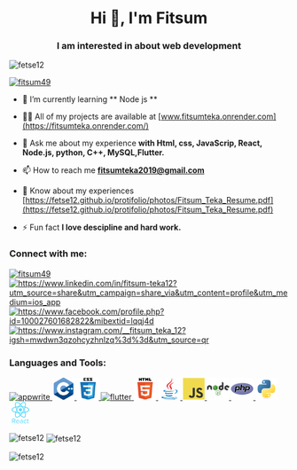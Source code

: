 <h1 align="center">Hi 👋, I'm Fitsum</h1>
<h3 align="center">I am interested in about web development</h3>

<p align="left"> <img src="https://komarev.com/ghpvc/?username=fetse12&label=Profile%20views&color=0e75b6&style=flat" alt="fetse12" /> </p>

<p align="left"> <a href="https://twitter.com/fitsum49" target="blank"><img src="https://img.shields.io/twitter/follow/fitsum49?logo=twitter&style=for-the-badge" alt="fitsum49" /></a> </p>

- 🌱 I’m currently learning ** Node js **

- 👨‍💻 All of my projects are available at [www.fitsumteka.onrender.com](https://fitsumteka.onrender.com/)

- 💬 Ask me about my experience **with Html, css, JavaScrip, React, Node.js, python, C++, MySQL,Flutter.**

- 📫 How to reach me **fitsumteka2019@gmail.com**

- 📄 Know about my experiences [https://fetse12.github.io/protifolio/photos/Fitsum_Teka_Resume.pdf](https://fetse12.github.io/protifolio/photos/Fitsum_Teka_Resume.pdf)

- ⚡ Fun fact **I love descipline and hard work.**

<h3 align="left">Connect with me:</h3>
<p align="left">
<a href="https://twitter.com/fitsum49" target="blank"><img align="center" src="https://raw.githubusercontent.com/rahuldkjain/github-profile-readme-generator/master/src/images/icons/Social/twitter.svg" alt="fitsum49" height="30" width="40" /></a>
<a href="https://linkedin.com/in/https://www.linkedin.com/in/fitsum-teka12?utm_source=share&utm_campaign=share_via&utm_content=profile&utm_medium=ios_app" target="blank"><img align="center" src="https://raw.githubusercontent.com/rahuldkjain/github-profile-readme-generator/master/src/images/icons/Social/linked-in-alt.svg" alt="https://www.linkedin.com/in/fitsum-teka12?utm_source=share&utm_campaign=share_via&utm_content=profile&utm_medium=ios_app" height="30" width="40" /></a>
<a href="https://fb.com/https://www.facebook.com/profile.php?id=100027601682822&mibextid=lqqj4d" target="blank"><img align="center" src="https://raw.githubusercontent.com/rahuldkjain/github-profile-readme-generator/master/src/images/icons/Social/facebook.svg" alt="https://www.facebook.com/profile.php?id=100027601682822&mibextid=lqqj4d" height="30" width="40" /></a>
<a href="https://instagram.com/https://www.instagram.com/__fitsum_teka_12?igsh=mwdwn3qzohcyzhnlzq%3d%3d&utm_source=qr" target="blank"><img align="center" src="https://raw.githubusercontent.com/rahuldkjain/github-profile-readme-generator/master/src/images/icons/Social/instagram.svg" alt="https://www.instagram.com/__fitsum_teka_12?igsh=mwdwn3qzohcyzhnlzq%3d%3d&utm_source=qr" height="30" width="40" /></a>
</p>

<h3 align="left">Languages and Tools:</h3>
<p align="left"> <a href="https://appwrite.io" target="_blank" rel="noreferrer"> <img src="https://www.vectorlogo.zone/logos/appwriteio/appwriteio-icon.svg" alt="appwrite" width="40" height="40"/> </a> <a href="https://www.w3schools.com/cpp/" target="_blank" rel="noreferrer"> <img src="https://raw.githubusercontent.com/devicons/devicon/master/icons/cplusplus/cplusplus-original.svg" alt="cplusplus" width="40" height="40"/> </a> <a href="https://www.w3schools.com/css/" target="_blank" rel="noreferrer"> <img src="https://raw.githubusercontent.com/devicons/devicon/master/icons/css3/css3-original-wordmark.svg" alt="css3" width="40" height="40"/> </a> <a href="https://flutter.dev" target="_blank" rel="noreferrer"> <img src="https://www.vectorlogo.zone/logos/flutterio/flutterio-icon.svg" alt="flutter" width="40" height="40"/> </a> <a href="https://www.w3.org/html/" target="_blank" rel="noreferrer"> <img src="https://raw.githubusercontent.com/devicons/devicon/master/icons/html5/html5-original-wordmark.svg" alt="html5" width="40" height="40"/> </a> <a href="https://www.java.com" target="_blank" rel="noreferrer"> <img src="https://raw.githubusercontent.com/devicons/devicon/master/icons/java/java-original.svg" alt="java" width="40" height="40"/> </a> <a href="https://developer.mozilla.org/en-US/docs/Web/JavaScript" target="_blank" rel="noreferrer"> <img src="https://raw.githubusercontent.com/devicons/devicon/master/icons/javascript/javascript-original.svg" alt="javascript" width="40" height="40"/> </a> <a href="https://nodejs.org" target="_blank" rel="noreferrer"> <img src="https://raw.githubusercontent.com/devicons/devicon/master/icons/nodejs/nodejs-original-wordmark.svg" alt="nodejs" width="40" height="40"/> </a> <a href="https://www.php.net" target="_blank" rel="noreferrer"> <img src="https://raw.githubusercontent.com/devicons/devicon/master/icons/php/php-original.svg" alt="php" width="40" height="40"/> </a> <a href="https://www.python.org" target="_blank" rel="noreferrer"> <img src="https://raw.githubusercontent.com/devicons/devicon/master/icons/python/python-original.svg" alt="python" width="40" height="40"/> </a> <a href="https://reactjs.org/" target="_blank" rel="noreferrer"> <img src="https://raw.githubusercontent.com/devicons/devicon/master/icons/react/react-original-wordmark.svg" alt="react" width="40" height="40"/> </a> </p>

<p><img align="left" src="https://github-readme-stats.vercel.app/api/top-langs?username=fetse12&show_icons=true&locale=en&layout=compact" alt="fetse12" /></p>

<p>&nbsp;<img align="center" src="https://github-readme-stats.vercel.app/api?username=fetse12&show_icons=true&locale=en" alt="fetse12" /></p>

<p><img align="center" src="https://github-readme-streak-stats.herokuapp.com/?user=fetse12&" alt="fetse12" /></p>

